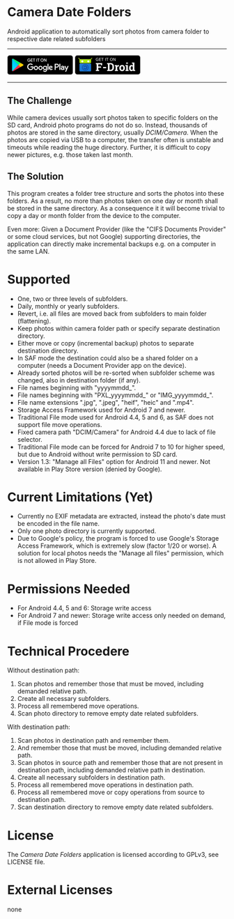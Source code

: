 # Camera Date Folders

Android application to automatically sort photos from camera folder to respective date related subfolders

***

<a href='https://play.google.com/store/apps/details?id=de.kromke.andreas.cameradatefolders'><img src='public/google-play.png' alt='Get it on Google Play' height=45/></a>
<a href='https://f-droid.org/packages/de.kromke.andreas.cameradatefolders'><img src='public/f-droid.png' alt='Get it on F-Droid' height=45 ></a>

***

## The Challenge

While camera devices usually sort photos taken to specific folders on the SD card, Android photo programs do not do so. Instead, thousands of photos are stored in the same directory, usually *DCIM/Camera*. When the photos are copied via USB to a computer, the transfer often is unstable and timeouts while reading the huge directory. Further, it is difficult to copy newer pictures, e.g. those taken last month.

## The Solution

This program creates a folder tree structure and sorts the photos into these folders. As a result, no more than photos taken on one day or month shall be stored in the same directory. As a consequence it it will become trivial to copy a day or month folder from the device to the computer.

Even more: Given a Document Provider (like the "CIFS Documents Provider" or some cloud services, but not Google) supporting directories, the application can directly make incremental backups e.g. on a computer in the same LAN.

# Supported

* One, two or three levels of subfolders.
* Daily, monthly or yearly subfolders.
* Revert, i.e. all files are moved back from subfolders to main folder (flattening).
* Keep photos within camera folder path or specify separate destination directory.
* Either move or copy (incremental backup) photos to separate destination directory.
* In SAF mode the destination could also be a shared folder on a computer (needs a Document Provider app on the device).
* Already sorted photos will be re-sorted when subfolder scheme was changed, also in destination folder (if any).
* File names beginning with "yyyymmdd\_".
* File names beginning with "PXL\_yyyymmdd_" or "IMG\_yyyymmdd\_".
* File name extensions ".jpg", ".jpeg", "heif", "heic" and ".mp4".
* Storage Access Framework used for Android 7 and newer.
* Traditional File mode used for Android 4.4, 5 and 6, as SAF does not support file move operations.
* Fixed camera path "DCIM/Camera" for Android 4.4 due to lack of file selector.
* Traditional File mode can be forced for Android 7 to 10 for higher speed, but due to Android without write permission to SD card.
* Version 1.3: "Manage all Files" option for Android 11 and newer. Not available in Play Store version (denied by Google).

# Current Limitations (Yet)

* Currently no EXIF metadata are extracted, instead the photo's date must be encoded in the file name.
* Only one photo directory is currently supported.
* Due to Google's policy, the program is forced to use Google's Storage Access Framework, which is extremely slow (factor 1/20 or worse). A solution for local photos needs the "Manage all files" permission, which is not allowed in Play Store.

# Permissions Needed

* For Android 4.4, 5 and 6: Storage write access
* For Android 7 and newer: Storage write access only needed on demand, if File mode is forced

# Technical Procedere

Without destination path:

1. Scan photos and remember those that must be moved, including demanded relative path.
2. Create all necessary subfolders.
3. Process all remembered move operations.
4. Scan photo directory to remove empty date related subfolders.

With destination path:

1. Scan photos in destination path and remember them.
2. And remember those that must be moved, including demanded relative path.
3. Scan photos in source path and remember those that are not present in destination path, including demanded relative path in destination.
4. Create all necessary subfolders in destination path.
5. Process all remembered move operations in destination path.
6. Process all remembered move or copy operations from source to destination path.
7. Scan destination directory to remove empty date related subfolders.

# License

The *Camera Date Folders* application is licensed according to GPLv3, see LICENSE file.

# External Licenses

none
